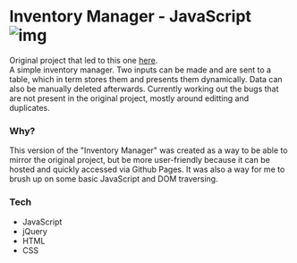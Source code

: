 # Inventory Manager - JavaScript ![img](https://upload.wikimedia.org/wikipedia/commons/thumb/6/6a/JavaScript-logo.png/64px-JavaScript-logo.png)

Original project that led to this one [here](https://github.com/ShowMeTheGita/spring-boot-inventory-manager).  
A simple inventory manager. Two inputs can be made and are sent to a table, which in term stores them and presents them dynamically. Data can also be manually deleted afterwards.
Currently working out the bugs that are not present in the original project, mostly around editting and duplicates.

### Why?

This version of the "Inventory Manager" was created as a way to be able to mirror the original project, but be more user-friendly because it can be hosted and quickly accessed via Github Pages. It was also a way for me to brush up on some basic JavaScript and DOM traversing.


### Tech
* JavaScript
* jQuery
* HTML
* CSS
